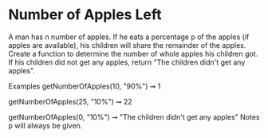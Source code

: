 # Number of Apples Left

A man has n number of apples. If he eats a percentage p of the apples (if apples are available), his children will share the remainder of the apples. Create a function to determine the number of whole apples his children got. If his children did not get any apples, return "The children didn't get any apples".

Examples
getNumberOfApples(10, "90%") ➞ 1

getNumberOfApples(25, "10%") ➞ 22

getNumberOfApples(0, "10%") ➞ "The children didn't get any apples"
Notes
p will always be given.
